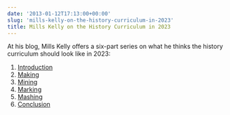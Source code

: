 ```yaml
---
date: '2013-01-12T17:13:00+00:00'
slug: 'mills-kelly-on-the-history-curriculum-in-2023'
title: Mills Kelly on the History Curriculum in 2023
---
```


At his blog, Mills Kelly offers a six-part series on what he thinks the history curriculum should look like in 2023:

<ol type="1">
<li>
<a href="http://edwired.org/2013/01/01/the-history-curriculum-in-2023/">Introduction</a>
</li>
<li>
<a href="http://edwired.org/2013/01/02/the-history-curriculum-in-2023-making/">Making</a>
</li>
<li>
<a href="http://edwired.org/2013/01/03/the-history-curriculum-in-2023-mining/">Mining</a>
</li>
<li>
<a href="http://edwired.org/2013/01/04/the-history-curriculum-in-2023-marking/">Marking</a>
</li>
<li>
<a href="http://edwired.org/2013/01/06/the-history-curriculum-in-2013-mashing/">Mashing</a>
</li>
<li>
<a href="http://edwired.org/2013/01/06/the-history-curriculum-in-2023-conclusion/">Conclusion</a>
</li>
</ol>
